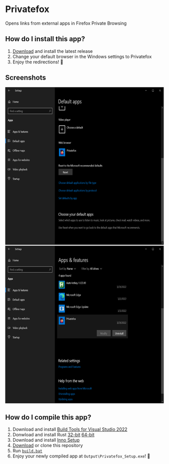 # Privatefox
Opens links from external apps in Firefox Private Browsing

## How do I install this app?
1. [Download](https://github.com/PolicyPuma4/Privatefox/releases/latest/download/Privatefox_Setup.exe) and install the latest release
1. Change your default browser in the Windows settings to Privatefox
1. Enjoy the redirections! 🥳

## Screenshots
<img src="https://raw.githubusercontent.com/PolicyPuma4/Privatefox/main/Screenshots/Windows%20default%20app%20settings.png" height="501"><img src="https://raw.githubusercontent.com/PolicyPuma4/Privatefox/main/Screenshots/Windows%20uninstall%20settings.png" height="501">

## How do I compile this app?
1. Download and install [Build Tools for Visual Studio 2022](https://aka.ms/vs/17/release/vs_BuildTools.exe)
1. Donwload and install Rust [32-bit](https://static.rust-lang.org/rustup/dist/i686-pc-windows-msvc/rustup-init.exe) [64-bit](https://static.rust-lang.org/rustup/dist/x86_64-pc-windows-msvc/rustup-init.exe)
1. Download and install [Inno Setup](https://jrsoftware.org/download.php/is.exe)
1. [Download](https://github.com/PolicyPuma4/Privatefox/archive/main.zip) or clone this repository
1. Run [`build.bat`](https://github.com/PolicyPuma4/Privatefox/blob/main/build.bat)
1. Enjoy your newly compiled app at `Output\Privatefox_Setup.exe`! 🥳
